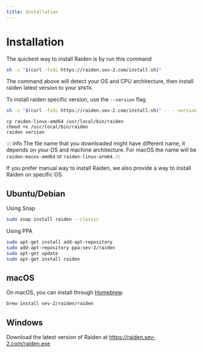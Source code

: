 ```yaml
---
title: Installation
---
```


# Installation

The quickest way to install Raiden is by run this command

```sh
sh -c "$(curl -fsSL https://raiden.sev-2.com/install.sh)"
```

The command above will detect your OS and CPU architecture, then install raiden latest version to your `$PATH`.

To install raiden specific version, use the `--version` flag

```sh
sh -c "$(curl -fsSL https://raiden.sev-2.com/install.sh)" -- --version v1.2.3
```

```
cp raiden-linux-amd64 /usr/local/bin/raiden
chmod +x /usr/local/bin/raiden
raiden version
```

::: info
The file name that you downloaded might have different name, it depends on your OS and machine architecture.
For macOS the name will be `raiden-macos-amd64` or `raiden-linux-arm64`.
:::

If you prefer manual way to install Raiden, we also provide a way to install Raiden on specific OS.

## Ubuntu/Debian

Using Snap

```sh
sudo snap install raiden --classic
```

Using PPA

```sh
sudo apt-get install add-apt-repository
sudo add-apt-repository ppa:sev-2/raiden
sudo apt-get update
sudo apt-get install raiden
```

## macOS

On macOS, you can install through [Homebrew](https://brew.sh).

```sh
brew install sev-2/raiden/raiden
```

## Windows

Download the latest version of Raiden at https://raiden.sev-2.com/raiden.exe
